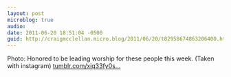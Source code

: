 ```yaml
---
layout: post
microblog: true
audio: 
date: 2011-06-20 18:51:04 -0500
guid: http://craigmcclellan.micro.blog/2011/06/20/t82958674863206400.html
---
```

Photo: Honored to be leading worship for these people this week. (Taken with instagram) [tumblr.com/xiq33fy0s...](http://tumblr.com/xiq33fy0sx)
